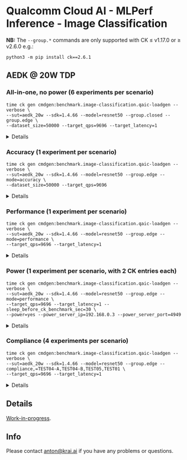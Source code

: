 # Qualcomm Cloud AI - MLPerf Inference - Image Classification

**NB:** The `--group.*` commands are only supported with CK &leq; v1.17.0 or &geq; v2.6.0 e.g.:
```
python3 -m pip install ck==2.6.1
```

<a name="aedk_20w"></a>
## AEDK @ 20W TDP

<a name="aedk_20w_all-in-one"></a>
### All-in-one, no power (6 experiments per scenario)
```
time ck gen cmdgen:benchmark.image-classification.qaic-loadgen --verbose \
--sut=aedk_20w --sdk=1.4.66 --model=resnet50 --group.closed --group.edge \
--dataset_size=50000 --target_qps=9696 --target_latency=1
```
<details>
Specifying <tt>--group.closed --group.edge</tt> runs the benchmark in the following modes and scenarios required for the Closed division under the Edge category:
<ul>
<li>Accuracy with the given <tt>--dataset_size</tt> for the Offline and Single Stream scenarios.</li>
<li>Performance with the given <tt>--target_qps</tt> for the Offline scenario and <tt>--target_latency</tt> for the Single Stream scenario.</li>
<li>Compliance tests (TEST01, TEST04-A/B, TEST05) with the given <tt>--target_qps</tt> for the Offline scenario and <tt>--target_latency</tt> for the Single Stream scenario.</li>
</ul>
</details>

<a name="aedk_20w_accuracy"></a>
### Accuracy (1 experiment per scenario)
```
time ck gen cmdgen:benchmark.image-classification.qaic-loadgen --verbose \
--sut=aedk_20w --sdk=1.4.66 --model=resnet50 --group.edge --mode=accuracy \
--dataset_size=50000 --target_qps=9696 
```
<details>
Specifying <tt>--group.edge --mode=accuracy</tt> runs the benchmark in the Accuracy mode with the given <tt>--dataset_size</tt> for the Offline and Single Stream scenarios required under the Edge category.
</details>

<a name="aedk_20w_performance"></a>
### Performance (1 experiment per scenario)
```
time ck gen cmdgen:benchmark.image-classification.qaic-loadgen --verbose \
--sut=aedk_20w --sdk=1.4.66 --model=resnet50 --group.edge --mode=performance \
--target_qps=9696 --target_latency=1
```
<details>
Specifying <tt>--group.edge --mode=performance</tt> runs the benchmark in the Performance mode with the given <tt>--target_qps</tt> for the Offline scenario and <tt>--target_latency</tt> for the Single Stream scenario required under the Edge category.
</details>

<a name="aedk_20w_power"></a>
### Power (1 experiment per scenario, with 2 CK entries each)
```
time ck gen cmdgen:benchmark.image-classification.qaic-loadgen --verbose \
--sut=aedk_20w --sdk=1.4.66 --model=resnet50 --group.edge --mode=performance \
--target_qps=9696 --target_latency=1 --sleep_before_ck_benchmark_sec=30 \
--power=yes --power_server_ip=192.168.0.3 --power_server_port=4949
```
<details>
Specifying <tt>--group.edge --mode=performance</tt> runs the benchmark in the Performance mode with the given <tt>--target_qps</tt> for the Offline scenario and <tt>--target_latency</tt> for the Single Stream scenario required under the Edge category.
Power consumption gets measured as per the [MLPerf Power rules](https://github.com/krai/inference_policies/blob/krai-power-v2.0/power_measurement.adoc).
</details>

<a name="aedk_20w_compliance"></a>
### Compliance (4 experiments per scenario)
```
time ck gen cmdgen:benchmark.image-classification.qaic-loadgen --verbose \
--sut=aedk_20w --sdk=1.4.66 --model=resnet50 --group.edge --compliance,=TEST04-A,TEST04-B,TEST05,TEST01 \
--target_qps=9696 --target_latency=1
```
<details>
Specifying <tt>--group.edge --compliance,=</tt> runs the given Compliance tests required for the Closed division with the given <tt>--target_qps</tt> for the Offline scenario and <tt>--target_latency</tt> for the Single Stream scenario required under the Edge category.
</details>
 
## Details
[Work-in-progress](https://gist.github.com/psyhtest/82a632f1d1746b852cb891d0416a3120).

## Info
Please contact anton@krai.ai if you have any problems or questions.
